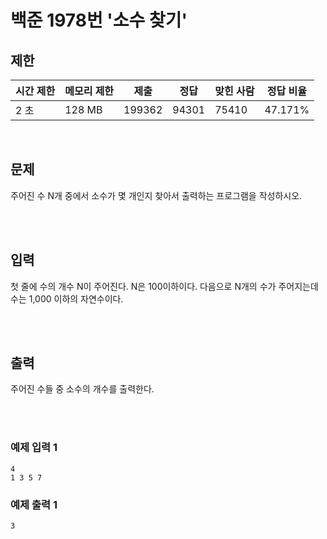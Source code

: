 # 백준 1978번 '소수 찾기'

## 제한
|시간 제한|메모리 제한|제출|정답|맞힌 사람|정답 비율|
|------|------|---|---|----|----|
|2 초|128 MB|199362|94301|75410|47.171%|

<br>

## 문제
주어진 수 N개 중에서 소수가 몇 개인지 찾아서 출력하는 프로그램을 작성하시오.

<br><br>

## 입력
첫 줄에 수의 개수 N이 주어진다. N은 100이하이다. 다음으로 N개의 수가 주어지는데 수는 1,000 이하의 자연수이다.

<br><br>

## 출력
주어진 수들 중 소수의 개수를 출력한다.

<br><br>

### 예제 입력 1
```
4
1 3 5 7
```

### 예제 출력 1
```
3
```